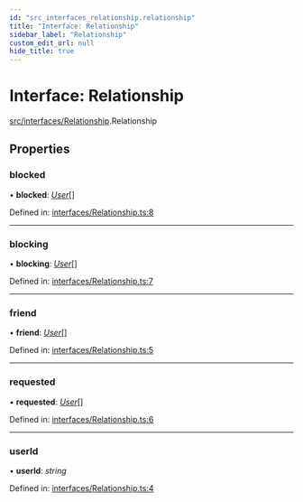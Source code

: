 ```yaml
---
id: "src_interfaces_relationship.relationship"
title: "Interface: Relationship"
sidebar_label: "Relationship"
custom_edit_url: null
hide_title: true
---
```


# Interface: Relationship

[src/interfaces/Relationship](../modules/src_interfaces_relationship.md).Relationship

## Properties

### blocked

• **blocked**: [*User*](src_interfaces_user.user.md)[]

Defined in: [interfaces/Relationship.ts:8](https://github.com/xr3ngine/xr3ngine/blob/7e8e151f1/packages/common/src/interfaces/Relationship.ts#L8)

___

### blocking

• **blocking**: [*User*](src_interfaces_user.user.md)[]

Defined in: [interfaces/Relationship.ts:7](https://github.com/xr3ngine/xr3ngine/blob/7e8e151f1/packages/common/src/interfaces/Relationship.ts#L7)

___

### friend

• **friend**: [*User*](src_interfaces_user.user.md)[]

Defined in: [interfaces/Relationship.ts:5](https://github.com/xr3ngine/xr3ngine/blob/7e8e151f1/packages/common/src/interfaces/Relationship.ts#L5)

___

### requested

• **requested**: [*User*](src_interfaces_user.user.md)[]

Defined in: [interfaces/Relationship.ts:6](https://github.com/xr3ngine/xr3ngine/blob/7e8e151f1/packages/common/src/interfaces/Relationship.ts#L6)

___

### userId

• **userId**: *string*

Defined in: [interfaces/Relationship.ts:4](https://github.com/xr3ngine/xr3ngine/blob/7e8e151f1/packages/common/src/interfaces/Relationship.ts#L4)

